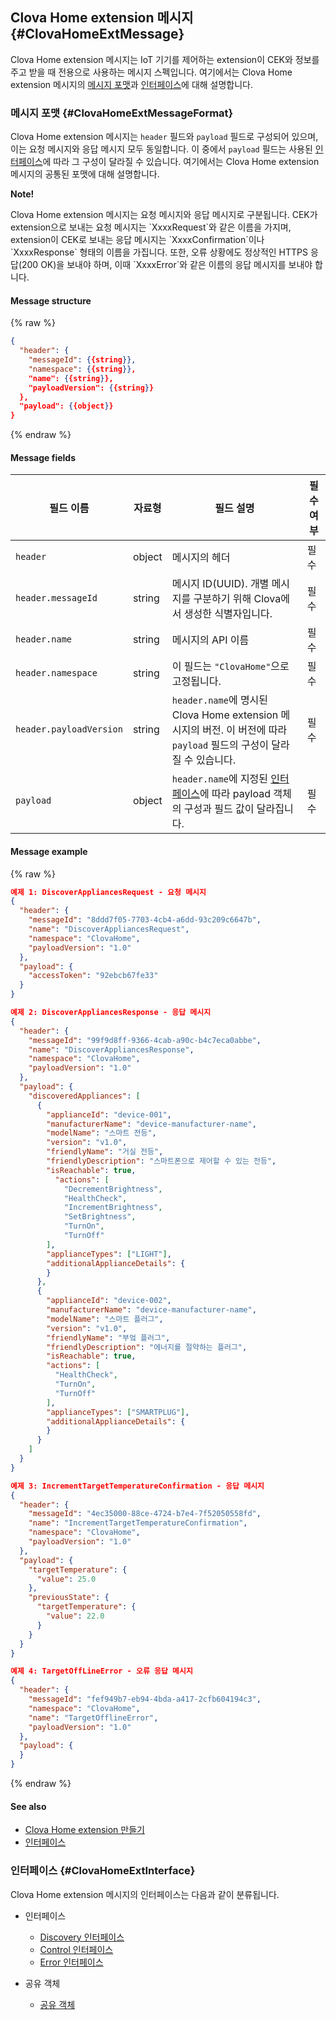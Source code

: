 ## Clova Home extension 메시지 {#ClovaHomeExtMessage}
Clova Home extension 메시지는 IoT 기기를 제어하는 extension이 CEK와 정보를 주고 받을 때 전용으로 사용하는 메시지 스펙입니다. 여기에서는 Clova Home extension 메시지의 [메시지 포맷](#ClovaHomeExtMessageFormat)과 [인터페이스](#ClovaHomeExtInterface)에 대해 설명합니다.

### 메시지 포맷 {#ClovaHomeExtMessageFormat}

Clova Home extension 메시지는 `header` 필드와 `payload` 필드로 구성되어 있으며, 이는 요청 메시지와 응답 메시지 모두 동일합니다. 이 중에서 `payload` 필드는 사용된 [인터페이스](#ClovaHomeExtInterface)에 따라 그 구성이 달라질 수 있습니다. 여기에서는 Clova Home extension 메시지의 공통된 포맷에 대해 설명합니다.

<div class="note">
  <p><strong>Note!</strong></p>
  <p>Clova Home extension 메시지는 요청 메시지와 응답 메시지로 구분됩니다. CEK가 extension으로 보내는 요청 메시지는 `XxxxRequest`와 같은 이름을 가지며, extension이 CEK로 보내는 응답 메시지는 `XxxxConfirmation`이나 `XxxxResponse` 형태의 이름을 가집니다. 또한, 오류 상황에도 정상적인 HTTPS 응답(200 OK)을 보내야 하며, 이때 `XxxxError`와 같은 이름의 응답 메시지를 보내야 합니다.</p>
</div>

#### Message structure
{% raw %}
```json
{
  "header": {
    "messageId": {{string}},
    "namespace": {{string}},
    "name": {{string}},
    "payloadVersion": {{string}}
  },
  "payload": {{object}}
}
```
{% endraw %}


#### Message fields
| 필드 이름       | 자료형    | 필드 설명                     | 필수 여부 |
|---------------|---------|-----------------------------|---------|
| `header`                 | object | 메시지의 헤더                                                                                            | 필수     |
| `header.messageId`       | string | 메시지 ID(UUID). 개별 메시지를 구분하기 위해 Clova에서 생성한 식별자입니다.                                         | 필수     |
| `header.name`            | string | 메시지의 API 이름                                                                                        | 필수     |
| `header.namespace`       | string | 이 필드는 `"ClovaHome"`으로 고정됩니다.                                                                     | 필수     |
| `header.payloadVersion`  | string | `header.name`에 명시된 Clova Home extension 메시지의 버전. 이 버전에 따라 `payload` 필드의 구성이 달라질 수 있습니다.  | 필수     |
| `payload`                | object | `header.name`에 지정된 [인터페이스](#ClovaHomeExtInterface)에 따라 payload 객체의 구성과 필드 값이 달라집니다.       | 필수     |

#### Message example
{% raw %}
```json
예제 1: DiscoverAppliancesRequest - 요청 메시지
{
  "header": {
    "messageId": "8ddd7f05-7703-4cb4-a6dd-93c209c6647b",
    "name": "DiscoverAppliancesRequest",
    "namespace": "ClovaHome",
    "payloadVersion": "1.0"
  },
  "payload": {
    "accessToken": "92ebcb67fe33"
  }
}

예제 2: DiscoverAppliancesResponse - 응답 메시지
{
  "header": {
    "messageId": "99f9d8ff-9366-4cab-a90c-b4c7eca0abbe",
    "name": "DiscoverAppliancesResponse",
    "namespace": "ClovaHome",
    "payloadVersion": "1.0"
  },
  "payload": {
    "discoveredAppliances": [
      {
        "applianceId": "device-001",
        "manufacturerName": "device-manufacturer-name",
        "modelName": "스마트 전등",
        "version": "v1.0",
        "friendlyName": "거실 전등",
        "friendlyDescription": "스마트폰으로 제어할 수 있는 전등",
        "isReachable": true,
          "actions": [
            "DecrementBrightness",
            "HealthCheck",
            "IncrementBrightness",
            "SetBrightness",
            "TurnOn",
            "TurnOff"
        ],
        "applianceTypes": ["LIGHT"],
        "additionalApplianceDetails": {
        }
      },
      {
        "applianceId": "device-002",
        "manufacturerName": "device-manufacturer-name",
        "modelName": "스마트 플러그",
        "version": "v1.0",
        "friendlyName": "부엌 플러그",
        "friendlyDescription": "에너지를 절약하는 플러그",
        "isReachable": true,
        "actions": [
          "HealthCheck",
          "TurnOn",
          "TurnOff"
        ],
        "applianceTypes": ["SMARTPLUG"],
        "additionalApplianceDetails": {
        }
      }
    ]
  }
}

예제 3: IncrementTargetTemperatureConfirmation - 응답 메시지
{
  "header": {
    "messageId": "4ec35000-88ce-4724-b7e4-7f52050558fd",
    "name": "IncrementTargetTemperatureConfirmation",
    "namespace": "ClovaHome",
    "payloadVersion": "1.0"
  },
  "payload": {
    "targetTemperature": {
      "value": 25.0
    },
    "previousState": {
      "targetTemperature": {
        "value": 22.0
      }
    }
  }
}

예제 4: TargetOffLineError - 오류 응답 메시지
{
  "header": {
    "messageId": "fef949b7-eb94-4bda-a417-2cfb604194c3",
    "namespace": "ClovaHome",
    "name": "TargetOfflineError",
    "payloadVersion": "1.0"
  },
  "payload": {
  }
}
```
{% endraw %}

#### See also
* [Clova Home extension 만들기](/CEK/Guides/Build_Clova_Home_Extension.md)
* [인터페이스](#ClovaHomeExtInterface)

### 인터페이스 {#ClovaHomeExtInterface}
Clova Home extension 메시지의 인터페이스는 다음과 같이 분류됩니다.

* 인터페이스
  * [Discovery 인터페이스](/CEK/References/ClovaHomeInterface/Discovery_Interfaces.md)
  * [Control 인터페이스](/CEK/References/ClovaHomeInterface/Control_Interfaces.md)
  * [Error 인터페이스](/CEK/References/ClovaHomeInterface/Error_Interfaces.md)

* 공유 객체
  * [공유 객체](/CEK/References/ClovaHomeInterface/Shared_Objects.md)
